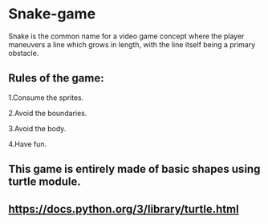 # Snake-game
Snake is the common name for a video game concept where the player maneuvers a line which grows in length, with the line itself being a primary obstacle.

Rules of the game:
-------------------
1.Consume the sprites.

2.Avoid the boundaries.

3.Avoid the body.

4.Have fun.


This game is entirely made of basic shapes using turtle module.
---------------------------------------------------------------------
https://docs.python.org/3/library/turtle.html
---------------------------------------------------------------------
